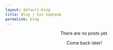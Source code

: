 ```yaml
---
layout: default-blog
title: Blog | Sin Sopheak
permalink: blog
---
```

<header class="page-header header header-blog container-fluid">
    <div class="overlay">
        <div class="description">
            <span>There are no posts yet.</span>
            <p>Come back later!</p>
        </div>
    </div>
</header>

<!-- {% include blog-posts.html %} -->

<!-- {% include subscribe.html %} -->